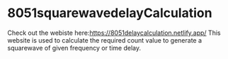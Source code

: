 # 8051squarewavedelayCalculation
Check out the webiste here:https://8051delaycalculation.netlify.app/
This website is used to calculate the required count value to generate a squarewave of given frequency or time delay.
